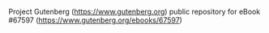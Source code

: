 Project Gutenberg (https://www.gutenberg.org) public repository for
eBook #67597 (https://www.gutenberg.org/ebooks/67597)
